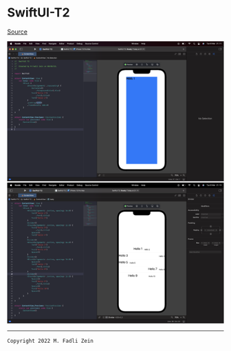 # SwiftUI-T2

[Source](https://designcode.io/swiftui-handbook-hstack-vstack)

<pre>
<img src="preview/example1.png">
<img src="preview/example2.png">
</pre>

---

```
Copyright 2022 M. Fadli Zein
```
